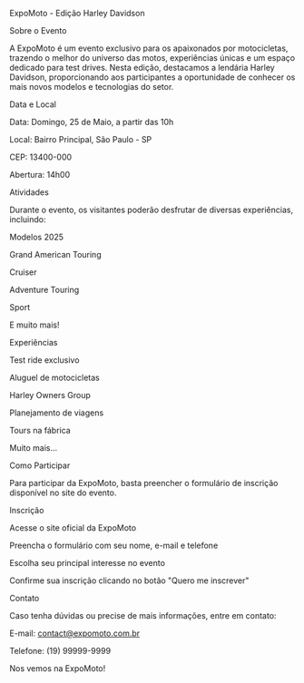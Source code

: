 ExpoMoto - Edição Harley Davidson

Sobre o Evento

A ExpoMoto é um evento exclusivo para os apaixonados por motocicletas, trazendo o melhor do universo das motos, experiências únicas e um espaço dedicado para test drives. Nesta edição, destacamos a lendária Harley Davidson, proporcionando aos participantes a oportunidade de conhecer os mais novos modelos e tecnologias do setor.

Data e Local

Data: Domingo, 25 de Maio, a partir das 10h

Local: Bairro Principal, São Paulo - SP

CEP: 13400-000

Abertura: 14h00

Atividades

Durante o evento, os visitantes poderão desfrutar de diversas experiências, incluindo:

Modelos 2025

Grand American Touring

Cruiser

Adventure Touring

Sport

E muito mais!

Experiências

Test ride exclusivo

Aluguel de motocicletas

Harley Owners Group

Planejamento de viagens

Tours na fábrica

Muito mais...

Como Participar

Para participar da ExpoMoto, basta preencher o formulário de inscrição disponível no site do evento.

Inscrição

Acesse o site oficial da ExpoMoto

Preencha o formulário com seu nome, e-mail e telefone

Escolha seu principal interesse no evento

Confirme sua inscrição clicando no botão "Quero me inscrever"

Contato

Caso tenha dúvidas ou precise de mais informações, entre em contato:

E-mail: contact@expomoto.com.br

Telefone: (19) 99999-9999

Nos vemos na ExpoMoto!
